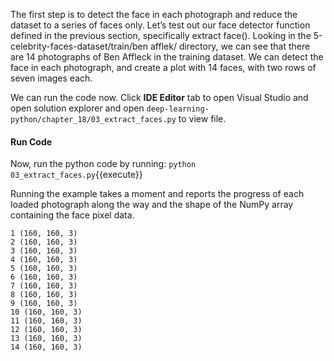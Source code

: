The first step is to detect the face in each photograph and reduce the dataset to a series of
faces only. Let’s test out our face detector function defined in the previous section, specifically
extract face(). Looking in the 5-celebrity-faces-dataset/train/ben afflek/ directory,
we can see that there are 14 photographs of Ben Affleck in the training dataset. We can detect
the face in each photograph, and create a plot with 14 faces, with two rows of seven images
each. 

We can run the code now. Click **IDE Editor** tab to open Visual Studio and open solution explorer and open `deep-learning-python/chapter_18/03_extract_faces.py` to view file.


#### Run Code
Now, run the python code by running: `python 03_extract_faces.py`{{execute}}


Running the example takes a moment and reports the progress of each loaded photograph
along the way and the shape of the NumPy array containing the face pixel data.

```
1 (160, 160, 3)
2 (160, 160, 3)
3 (160, 160, 3)
4 (160, 160, 3)
5 (160, 160, 3)
6 (160, 160, 3)
7 (160, 160, 3)
8 (160, 160, 3)
9 (160, 160, 3)
10 (160, 160, 3)
11 (160, 160, 3)
12 (160, 160, 3)
13 (160, 160, 3)
14 (160, 160, 3)
```
